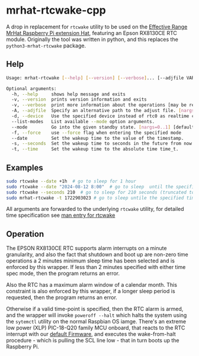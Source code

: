 # mrhat-rtcwake-cpp

A drop in replacement for `rtcwake` utility to be used on the [Effective Range MrHat Raspberry Pi extension Hat](https://effective-range.com/hardware/mrhat/), featuring an Epson RX8130CE RTC module. Originally the tool was written in python, and this replaces the `python3-mrhat-rtcwake` package.

## Help

```bash
Usage: mrhat-rtcwake [--help] [--version] [--verbose]... [--adjfile VAR] [--device VAR] [--list-modes] [--mode VAR] [--force] [[--date VAR]|[--seconds VAR]|[--time VAR]]

Optional arguments:
  -h, --help     shows help message and exits 
  -v, --version  prints version information and exits 
  -v, --verbose  print more information about the operations [may be repeated]
  -A, --adjfile  Specify an alternative path to the adjust file. [nargs=0..1] [default: "/etc/adjtime"]
  -d, --device   Use the specified device instead of rtc0 as realtime clock. [nargs=0..1] [default: "rtc0"]
  --list-modes   List available --mode option arguments. 
  --mode         Go into the given standby state. [nargs=0..1] [default: "standby"]
  -f, --force    use --force flag when entering the specified mode 
  --date         Set the wakeup time to the value of the timestamp. 
  -s, --seconds  Set the wakeup time to seconds in the future from now. 
  -t, --time     Set the wakeup time to the absolute time time_t. 
```

## Examples
```bash
sudo rtcwake --date +1h  # go to sleep for 1 hour
sudo rtcwake --date "2024-08-12 8:00"  # go to sleep  until the specified date and time
sudo rtcwake --seconds 210  # go to sleep for 210 seconds (truncated to minute boundary)
sudo mrhat-rtcwake -t 1722903023 # go to sleep untile the specified time using seconds since epoch
```
All arguments are forwarded to the underlying `rtcwake` utility, for detailed time specification see [man entry for rtcwake](https://man7.org/linux/man-pages/man8/rtcwake.8.html)


## Operation

The EPSON RX8130CE RTC supports alarm interrupts on a minute granularity, and also the fact that shutdown and boot up are non-zero time operations a 2 minutes minimum sleep time has been selected and is enforced by this wrapper. If less than 2 minutes specified with either time spec mode, then the program returns an error.

Also the RTC has a maximum alarm window of a calendar month. This constraint is also enforced by this wrapper, if a longer sleep period is requested, then the program returns an error.

Otherwise if a valid time-point is specified, then the RTC alarm is armed, and the wrapper will invoke `poweroff --halt` which halts the system using the `sytemctl` utility on the normal Raspbian OS iamge. There's an extreme low power (XLP) PIC-18-Q20 family MCU onboard, that reacts to the RTC interrupt with our [default Firmware](https://github.com/EffectiveRange/fw-mrhat), and executes the wake-from-halt procedure - which is pulling the SCL line low - that in turn boots up the Raspberry Pi.

